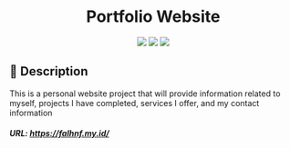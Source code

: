 <!-- Title -->
<div align="center">
    <h1>Portfolio Website</h1>
</div>

<!-- Badges -->
<div align="center">
    <img src="https://img.shields.io/badge/JavaScript-323330?style=for-the-badge&logo=javascript&logoColor=F7DF1E" /> 
    <img src="https://img.shields.io/badge/HTML5-E34F26?style=for-the-badge&logo=html5&logoColor=white" /> 
    <img src="https://img.shields.io/badge/CSS3-1572B6?style=for-the-badge&logo=css3&logoColor=white" /> 
</div>

<!-- Descriptions -->
<h2>
    📝 Description
</h2>

This is a personal website project that will provide information related to myself, projects I have completed, services I offer, and my contact information

<h5>
    URL: 
    <a href="https://falhnf.my.id/">https://falhnf.my.id/</a>
</h5>